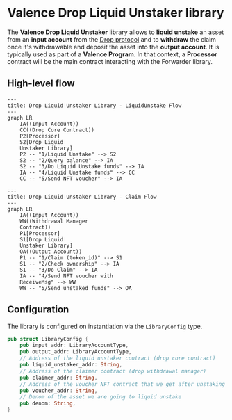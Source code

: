 # Valence Drop Liquid Unstaker library

The **Valence Drop Liquid Unstaker** library allows to **liquid unstake** an asset from an **input account** from the [Drop protocol](https://docs.drop.money/) and to **withdraw** the claim once it's withdrawable and deposit the asset into the **output account**. It is typically used as part of a **Valence Program**. In that context, a **Processor** contract will be the main contract interacting with the Forwarder library.

## High-level flow

```mermaid
---
title: Drop Liquid Unstaker Library - LiquidUnstake Flow
---
graph LR
    IA((Input Account))
    CC((Drop Core Contract))
    P2[Processor]
    S2[Drop Liquid
    Unstaker Library]
    P2 -- "1/Liquid Unstake" --> S2
    S2 -- "2/Query balance" --> IA
    S2 -- "3/Do Liquid Unstake funds" --> IA
    IA -- "4/Liquid Unstake funds" --> CC
    CC -- "5/Send NFT voucher" --> IA
```

```mermaid
---
title: Drop Liquid Unstaker Library - Claim Flow
---
graph LR
    IA((Input Account))
    WW((Withdrawal Manager
    Contract))
    P1[Processor]
    S1[Drop Liquid
    Unstaker Library]
    OA((Output Account))
    P1 -- "1/Claim (token_id)" --> S1
    S1 -- "2/Check ownership" --> IA
    S1 -- "3/Do Claim" --> IA
    IA -- "4/Send NFT voucher with
    ReceiveMsg" --> WW
    WW -- "5/Send unstaked funds" --> OA
```

## Configuration

The library is configured on instantiation via the `LibraryConfig` type.

```rust
pub struct LibraryConfig {
    pub input_addr: LibraryAccountType,
    pub output_addr: LibraryAccountType,
    // Address of the liquid unstaker contract (drop core contract)
    pub liquid_unstaker_addr: String,
    // Address of the claimer contract (drop withdrawal manager)
    pub claimer_addr: String,
    // Address of the voucher NFT contract that we get after unstaking and we use for the claim
    pub voucher_addr: String,
    // Denom of the asset we are going to liquid unstake
    pub denom: String,
}
```
